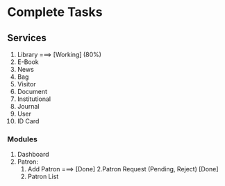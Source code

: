 # Complete Tasks

## Services

1. Library ===> [Working] (80%)
2. E-Book
3. News
4. Bag
5. Visitor
6. Document
7. Institutional
8. Journal
9. User
10. ID Card

### Modules

1. Dashboard
2. Patron:
   1. Add Patron ===> [Done]
      2.Patron Request (Pending, Reject) [Done]
   2. Patron List

